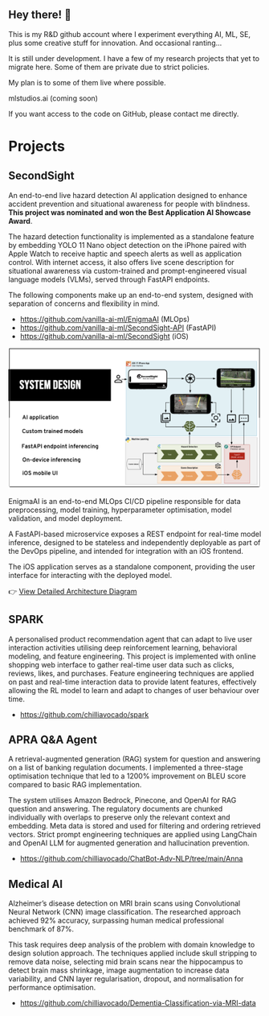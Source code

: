## Hey there! 👋

<!--
**mlstudios-ai/mlstudios-ai** is a ✨ _special_ ✨ repository because its `README.md` (this file) appears on your GitHub profile.

Here are some ideas to get you started:

- 🔭 I’m currently working on ...
- 🌱 I’m currently learning ...
- 👯 I’m looking to collaborate on ...
- 🤔 I’m looking for help with ...
- 💬 Ask me about ...
- 📫 How to reach me: ...
- 😄 Pronouns: ...
- ⚡ Fun fact: ...
-->

This is my R&D github account where I experiment everything AI, ML, SE, plus some creative stuff for innovation. And occasional ranting...

It is still under development. I have a few of my research projects that yet to migrate here. Some of them are private due to strict policies.

My plan is to some of them live where possible.

mlstudios.ai (coming soon)

If you want access to the code on GitHub, please contact me directly.

# Projects
## SecondSight
An end-to-end live hazard detection AI application designed to enhance accident prevention and situational awareness for people with blindness. **This project was nominated and won the Best Application AI Showcase Award**.

The hazard detection functionality is implemented as a standalone feature by embedding YOLO 11 Nano object detection on the iPhone paired with Apple Watch to receive haptic and speech alerts as well as application control. With internet access, it also offers live scene description for situational awareness via custom-trained and prompt-engineered visual language models (VLMs), served through FastAPI endpoints.

The following components make up an end-to-end system, designed with separation of concerns and flexibility in mind.

- https://github.com/vanilla-ai-ml/EnigmaAI (MLOps)
- https://github.com/vanilla-ai-ml/SecondSight-API (FastAPI)
- https://github.com/vanilla-ai-ml/SecondSight (iOS)

<img src="docs/assets/secondsight/system_design.png">

EnigmaAI is an end-to-end MLOps CI/CD pipeline responsible for data preprocessing, model training, hyperparameter optimisation, model validation, and model deployment.

A FastAPI-based microservice exposes a REST endpoint for real-time model inference, designed to be stateless and independently deployable as part of the DevOps pipeline, and intended for integration with an iOS frontend.

The iOS application serves as a standalone component, providing the user interface for interacting with the deployed model.

👉 [View Detailed Architecture Diagram](./docs/assets/secondsight/detailed_architecture.png)

## SPARK
A personalised product recommendation agent that can adapt to live user interaction activities utilising deep reinforcement learning, behavioral modeling, and feature engineering. 
This project is implemented with online shopping web interface to gather real-time user data such as clicks, reviews, likes, and purchases. Feature engineering techniques are applied on past and real-time interaction data to provide latent features, effectively allowing the RL model to learn and adapt to changes of user behaviour over time.


- https://github.com/chilliavocado/spark

## APRA Q&A Agent
A retrieval-augmented generation (RAG) system for question and answering on a list of banking regulation documents. I implemented a three-stage optimisation technique that led to a 1200% improvement on BLEU score compared to basic RAG implementation.

The system utilises Amazon Bedrock, Pinecone, and OpenAI for RAG question and answering. The regulatory documents are chunked individually with overlaps to preserve only the relevant context and embedding. Meta data is stored and used for filtering and ordering retrieved vectors. Strict prompt engineering techniques are applied using LangChain and OpenAI LLM for augmented generation and hallucination prevention.

- https://github.com/chilliavocado/ChatBot-Adv-NLP/tree/main/Anna

## Medical AI
Alzheimer’s disease detection on MRI brain scans using Convolutional Neural Network (CNN) image classification. The researched approach achieved 92% accuracy, surpassing human medical professional benchmark of 87%.

This task requires deep analysis of the problem with domain knowledge to design solution approach. The techniques applied include skull stripping to remove data noise, selecting mid brain scans near the hippocampus to detect brain mass shrinkage, image augmentation to increase data variability, and CNN layer regularisation, dropout, and normalisation for performance optimisation. 

- https://github.com/chilliavocado/Dementia-Classification-via-MRI-data 



